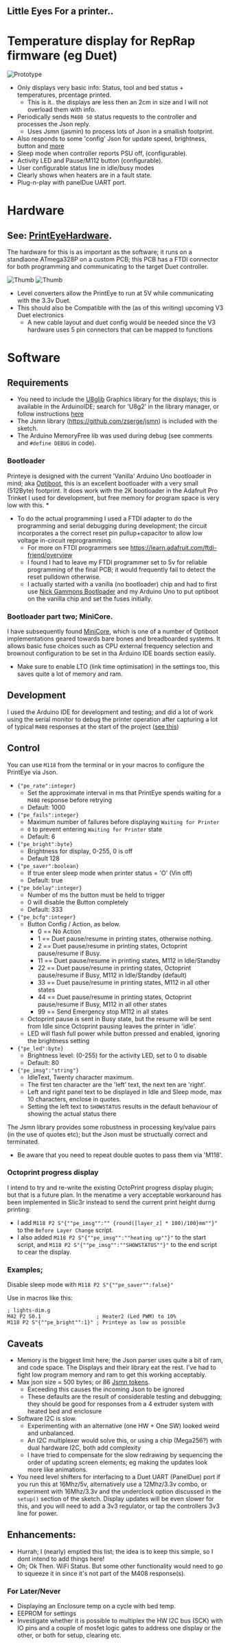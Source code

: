 ## Little Eyes For a printer..
# Temperature display for RepRap firmware (eg Duet)

![Prototype](./images/assembled-running.jpg)

* Only displays very basic info: Status, tool and bed status + temperatures, prcentage printed.
  * This is it.. the displays are less then an 2cm in size and I will not overload them with info.
* Periodically sends `M408 S0` status requests to the controller and processes the Json reply.
  * Uses Jsmn (jasmin) to process lots of Json in a smallish footprint.
* Also responds to some 'config' Json for update speed, brightness, button and [more](#control)
* Sleep mode when controller reports PSU off, (configurable).
* Activity LED and Pause/M112 button (configurable).
* User configurable status line in idle/busy modes
* Clearly shows when heaters are in a fault state.
* Plug-n-play with panelDue UART port.

# Hardware
## See: [PrintEyeHardware](https://github.com/easytarget/PrintEyeHardware).
The hardware for this is as important as the software; it runs on a standlaone ATmega328P on a custom PCB; this PCB has a FTDI connector for both programming and communicating to the target Duet controller.

![Thumb](./images/PrintEye-Schematic-thumb.png "Full Schematics in Hardware repo") ![Thumb](./images/PrintEye-pcb-thumb.jpg "Full KiCad files in Hardware repo")

* Level converters allow the PrintEye to run at 5V while communicating with the 3.3v Duet.
* This should also be Compatible with the (as of this writing) upcoming V3 Duet electronics
  * A new cable layout and duet config would be needed since the V3 hardware uses 5 pin connectors that can be mapped to functions

# Software
## Requirements 
* You need to include the [U8glib](https://github.com/olikraus/u8g2/) Graphics library for the displays; this is available in the ArduinoIDE; search for 'U8g2' in the library manager, or follow instructions [here](https://github.com/olikraus/u8g2/wiki) 
* The Jsmn library (https://github.com/zserge/jsmn) is included with the sketch.
* The Arduino MemoryFree lib was used during debug (see comments and `#define DEBUG` in code).
### Bootloader
Printeye is designed with the current 'Vanilla' Arduino Uno bootloader in mind; aka [Optiboot](https://github.com/Optiboot/optiboot), this is an excellent bootloader with a very small (512Byte) footprint.
It does work with the 2K bootloader in the Adafruit Pro Trinket I used for development, but free memory for program space is very low with this.
*
* To do the actual programming I used a FTDI adapter to do the programming and serial debugging during development; the circuit incorporates a the correct reset pin pullup+capacitor to allow low voltage in-circuit reprogramming.
  * For more on FTDI programmers see https://learn.adafruit.com/ftdi-friend/overview
  * I found I had to leave my FTDI programmer set to 5v for reliable programming of the final PCB; it would frequently fail to detect the reset pulldown otherwise.
  * I actually started with a vanilla (no bootloader) chip and had to first use [Nick Gammons Bootloader](http://www.gammon.com.au/bootloader) and my Arduino Uno to put optiboot on the vanilla chip and set the fuses initially.
### Bootloader part two; MiniCore.
I have subsequently found [MiniCore](https://github.com/MCUdude/MiniCore), which is one of a number of Optiboot implementations geared towards bare bones and breadboarded systems. It allows basic fuse choices such as CPU external frequency selection and brownout configuration to be set in tha Arduino IDE boards section easily. 
* Make sure to enable LTO (link time optimisation) in the settings too, this saves quite a lot of memory and ram.

## Development
I used the Arduino IDE for development and testing; and did a lot of work using the serial monitor to debug the printer operation after capturing a lot of typical `M408` responses at the start of the project ([see this](./tools/M408log.txt))

## Control
You can use `M118` from the terminal or in your macros to configure the PrintEye via Json.

* `{"pe_rate":integer}`
  * Set the approximate interval in ms that PrintEye spends waiting for a `M408` response before retrying
  * Default: 1000
* `{"pe_fails":integer}`
  * Maximum number of failures before displaying `Waiting for Printer`
  * `0` to prevent entering `Waiting for Printer` state
  * Default: 6
* `{"pe_bright":byte}`
  * Brightness for display, 0-255, 0 is off
  * Default 128
* `{"pe_saver":boolean}`
  * If true enter sleep mode when printer status = 'O' (Vin off)
  * Default: true
* `{"pe_bdelay":integer}`
  * Number of ms the button must be held to trigger
  * 0 will disable the Button completely
  * Default: 333
* `{"pe_bcfg":integer}`
  * Button Config / Action, as below.
    *  0 == No Action
    *  1 == Duet pause/resume in printing states, otherwise nothing.
    *  2 == Duet pause/resume in printing states, Octoprint pause/resume if Busy.
    * 11 == Duet pause/resume in printing states, M112 in Idle/Standby
    * 22 == Duet pause/resume in printing states, Octoprint pause/resume if Busy, M112 in Idle/Standby (default)
    * 33 == Duet pause/resume in printing states, M112 in all other states
    * 44 == Duet pause/resume in printing states, Octoprint pause/resume if Busy, M112 in all other states
    * 99 == Send Emergency stop M112 in all states
  * Octoprint pause is sent in Busy state, but the resume will be sent from Idle since Octoprint pausing leaves the printer in 'idle'.
  * LED will flash full power while button pressed and enabled, ignoring the brightness setting
* `{"pe_led":byte}`
  * Brightness level: (0-255) for the activity LED, set to 0 to disable
  * Default: 80
* `{"pe_imsg":"string"}`
  * IdleText, Twenty character maximum. 
  * The first ten character are the 'left' text, the next ten are 'right'.
  * Left and right panel text to be displayed in Idle and Sleep mode, max 10 characters, enclose in quotes.
  * Setting the left text to `SHOWSTATUS` results in the default behaviour of showing the actual status there

The Jsmn library provides some robustness in processing key/value pairs (in the use of quotes etc); but the Json must be structually correct and terminated.
* Be aware that you need to repeat double quotes to pass them via 'M118'.

### Octoprint progress display
I intend to try and re-write the existing OctoPrint progress display plugin; but that is a future plan. In the menatime a very acceptable workaround has been implemented in Slic3r instead to send the current print height durng printing:
* I add `M118 P2 S"{""pe_imsg"":"" {round([layer_z] * 100)/100}mm""}"` to the `Before Layer Change` script.
* I also added `M118 P2 S"{""pe_imsg"":""heating up""}"` to the start script, and `M118 P2 S"{""pe_imsg"":""SHOWSTATUS""}"` to the end script to cear the display.

### Examples; 
Disable sleep mode with `M118 P2 S"{""pe_saver"":false}"`

Use in macros like this:

```
; lights-dim.g
M42 P2 S0.1                  ; Heater2 (Led PWM) to 10%
M118 P2 S"{""pe_bright"":1}" ; Printeye as low as possible
```

## Caveats
* Memory is the biggest limit here; the Json parser uses quite a bit of ram, and code space. The Displays and their library eat the rest. I've had to fight low program memory and ram to get this working acceptably.
* Max json size = 500 bytes; or 86 [Jsmn tokens](https://github.com/zserge/jsmn#design).
  * Exceeding this causes the incoming Json to be ignored 
  * These defaults are the result of considerable testing and debugging; they should be good for responses from a 4 extruder system with heated bed and enclosure
* Software I2C is slow. 
  * Experimenting with an alternative (one HW + One SW) looked weird and unbalanced.
  * An I2C multiplexer would solve this, or using a chip (Mega256?) with dual hardware I2C, both add complexity
  * I have tried to compensate for the slow redrawing by sequencing the order of updating screen elements; eg making the updates look more like animations.
* You need level shifters for interfacing to a Duet UART (PanelDue) port if you run this at 16Mhz/5v, alternatively use a 12Mhz/3.3v combo, or experiment with 16Mhz/3.3v and the underclock option discussed in the `setup()` section of the sketch. Display updates will be even slower for this, and you will need to add a 3v3 regulator, or tap the controllers 3v3 line for power.

## Enhancements: 
* Hurrah; I (nearly) emptied this list; the idea is to keep this simple, so I dont intend to add things here!
* Oh; Ok Then. WiFi Status. But some other functionality would need to go to squeeze it in since it's not part of the M408 response(s).


### For Later/Never
* Displaying an Enclosure temp on a cycle with bed temp.
* EEPROM for settings
* Investigate whether it is possible to multiplex the HW I2C bus (SCK) with IO pins and a couple of mosfet logic gates to address one display or the other, or both for setup, clearing etc. 
